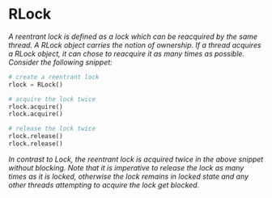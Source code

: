 # RLock

*A reentrant lock is defined as a lock which can be reacquired by the same thread. A RLock object carries the notion of ownership. If a thread acquires a RLock object, it can chose to reacquire it as many times as possible. Consider the following snippet:*

```python
# create a reentrant lock
rlock = RLock()

# acquire the lock twice
rlock.acquire()
rlock.acquire()

# release the lock twice
rlock.release()
rlock.release()
```

*In contrast to Lock, the reentrant lock is acquired twice in the above snippet without blocking. Note that it is imperative to release the lock as many times as it is locked, otherwise the lock remains in locked state and any other threads attempting to acquire the lock get blocked.*

